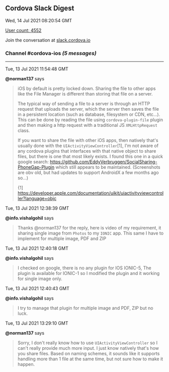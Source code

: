 ## Cordova Slack Digest
Wed, 14 Jul 2021 08:20:54 GMT

[User count: 4552](https://cordova.slack.com/)


Join the conversation at [slack.cordova.io](http://slack.cordova.io/)

### __Channel #cordova-ios__ _(5 messages)_
---

Tue, 13 Jul 2021 11:54:48 GMT

__@norman137__ says 
> iOS by default is pretty locked down. Sharing the file to other apps like the File Manager is different than storing that file on a server.
> 
> The typical way of sending a file to a server is through an HTTP request that uploads the server, which the server then saves the file in a persistent location (such as database, filesystem or CDN, etc...). This can be done by reading the file using `cordova-plugin-file` plugin and then making a http request with a traditional JS `XMLHttpRequest` class.
> 
> If you want to share the file with other iOS apps, then natively that's usually done with the `UIActivityViewController`[1], I'm not aware of any cordova plugins that interfaces with that native object to share files, but there is one that most likely exists. I found this one in a quick google search: <https://github.com/EddyVerbruggen/SocialSharing-PhoneGap-Plugin> which still appears to be maintained. (Screenshots are obv old, but had updates to support AndroidX a few months ago so...)
> 
> {1] <https://developer.apple.com/documentation/uikit/uiactivityviewcontroller?language=objc>
> 

Tue, 13 Jul 2021 12:38:39 GMT

__@info.vishalgohil__ says 
> Thanks @norman137 for the reply, here is video of my requirement, it sharing single image from `Photos`  to my `IONIC`  app. This same I have to implement for multiple image, PDF and ZIP
> 

Tue, 13 Jul 2021 12:40:18 GMT

__@info.vishalgohil__ says 
> I checked on google, there is no any plugin for IOS IONIC-5, The plugin is available for IONIC-1 so I modified the plugin and it working for single image only.
> 

Tue, 13 Jul 2021 12:40:43 GMT

__@info.vishalgohil__ says 
> I try to manage that plugin for multiple image and PDF, ZIP but no luck.
> 

Tue, 13 Jul 2021 13:29:10 GMT

__@norman137__ says 
> Sorry, I don't really know how to use `UIActivityViewController` so I can't really provide much more input. I just know natively that's how you share files. Based on naming schemes, it sounds like it supports handling more than 1 file at the same time, but not sure how to make it happen.
> 
